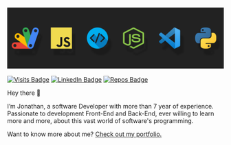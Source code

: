 [![Jonathan GitHub Banner](./assets/banner.jpg)](https://jhonifreitas.github.io/portfolio)

[![Visits Badge](https://badges.pufler.dev/visits/jhonifreitas/portfolio)](https://jhonifreitas.github.io/portfolio)
[![LinkedIn Badge](https://img.shields.io/badge/LinkedIn-Profile-informational?style=flat&logo=linkedin&logoColor=white&color=0D76A8)](https://www.linkedin.com/in/jonathan-freitas-dev/)
[![Repos Badge](https://badges.pufler.dev/repos/jhonifreitas)](https://github.com/jhonifreitas?tab=repositories)

Hey there 👋

I’m Jonathan, a software Developer with more than 7 year of experience. Passionate to development Front-End and Back-End, ever willing to learn more and more, about this vast world of software's programming.

Want to know more about me? [Check out my portfolio.](https://jhonifreitas.github.io/portfolio)
